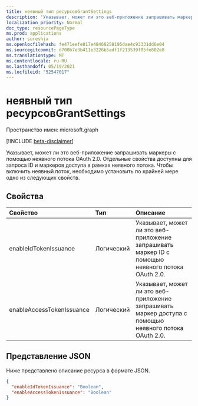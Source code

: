 ```yaml
---
title: неявный тип ресурсовGrantSettings
description: 'Указывает, может ли это веб-приложение запрашивать маркеры с помощью неявного потока OAuth 2.0. '
localization_priority: Normal
doc_type: resourcePageType
ms.prod: applications
author: sureshja
ms.openlocfilehash: fe471eefe817e48468258195dae4c93331dd6e04
ms.sourcegitcommit: d700b7e3b411e3226b5adf1f213539f05fe802e8
ms.translationtype: MT
ms.contentlocale: ru-RU
ms.lasthandoff: 05/19/2021
ms.locfileid: "52547017"
---
```

# <a name="implicitgrantsettings-resource-type"></a>неявный тип ресурсовGrantSettings

Пространство имен: microsoft.graph

[!INCLUDE [beta-disclaimer](../../includes/beta-disclaimer.md)]

Указывает, может ли это веб-приложение запрашивать маркеры с помощью неявного потока OAuth 2.0. Отдельные свойства доступны для запроса ID и маркеров доступа в рамках неявного потока. Чтобы включить неявный поток, необходимо установить по крайней мере одно из следующих свойств.

## <a name="properties"></a>Свойства

| Свойство | Тип | Описание |
|:---------|:-----|:------------|
|enableIdTokenIssuance| Логический | Указывает, может ли это веб-приложение запрашивать маркер ID с помощью неявного потока OAuth 2.0.|
|enableAccessTokenIssuance| Логический | Указывает, может ли это веб-приложение запрашивать маркер доступа с помощью неявного потока OAuth 2.0.|

## <a name="json-representation"></a>Представление JSON
Ниже представлено описание ресурса в формате JSON.
<!-- {
  "blockType": "resource",
  "keyProperty": "id",
  "@odata.type": "microsoft.graph.implicitGrantSettings"
}-->
```json
{
  "enableIdTokenIssuance": "Boolean",
  "enableAccessTokenIssuance": "Boolean"
}

```


